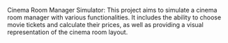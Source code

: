 Cinema Room Manager Simulator: This project aims to simulate a cinema room manager with various functionalities. It includes the ability to choose movie tickets and calculate their prices, as well as providing a visual representation of the cinema room layout.
